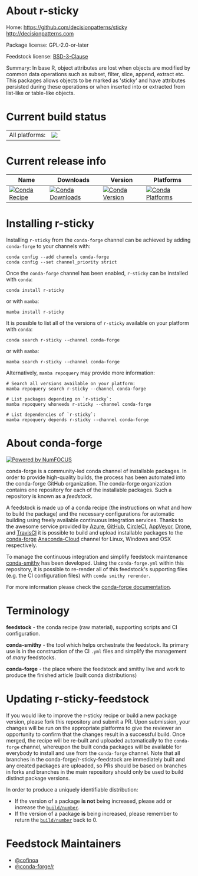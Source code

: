 About r-sticky
==============

Home: https://github.com/decisionpatterns/sticky http://decisionpatterns.com

Package license: GPL-2.0-or-later

Feedstock license: [BSD-3-Clause](https://github.com/conda-forge/r-sticky-feedstock/blob/main/LICENSE.txt)

Summary: In base R, object attributes are lost when objects are modified by common data operations such as subset, filter, slice, append, extract etc. This packages allows objects to be marked as 'sticky' and have attributes persisted during these operations or when inserted into or extracted from list-like or table-like objects.

Current build status
====================


<table><tr><td>All platforms:</td>
    <td>
      <a href="https://dev.azure.com/conda-forge/feedstock-builds/_build/latest?definitionId=16213&branchName=main">
        <img src="https://dev.azure.com/conda-forge/feedstock-builds/_apis/build/status/r-sticky-feedstock?branchName=main">
      </a>
    </td>
  </tr>
</table>

Current release info
====================

| Name | Downloads | Version | Platforms |
| --- | --- | --- | --- |
| [![Conda Recipe](https://img.shields.io/badge/recipe-r--sticky-green.svg)](https://anaconda.org/conda-forge/r-sticky) | [![Conda Downloads](https://img.shields.io/conda/dn/conda-forge/r-sticky.svg)](https://anaconda.org/conda-forge/r-sticky) | [![Conda Version](https://img.shields.io/conda/vn/conda-forge/r-sticky.svg)](https://anaconda.org/conda-forge/r-sticky) | [![Conda Platforms](https://img.shields.io/conda/pn/conda-forge/r-sticky.svg)](https://anaconda.org/conda-forge/r-sticky) |

Installing r-sticky
===================

Installing `r-sticky` from the `conda-forge` channel can be achieved by adding `conda-forge` to your channels with:

```
conda config --add channels conda-forge
conda config --set channel_priority strict
```

Once the `conda-forge` channel has been enabled, `r-sticky` can be installed with `conda`:

```
conda install r-sticky
```

or with `mamba`:

```
mamba install r-sticky
```

It is possible to list all of the versions of `r-sticky` available on your platform with `conda`:

```
conda search r-sticky --channel conda-forge
```

or with `mamba`:

```
mamba search r-sticky --channel conda-forge
```

Alternatively, `mamba repoquery` may provide more information:

```
# Search all versions available on your platform:
mamba repoquery search r-sticky --channel conda-forge

# List packages depending on `r-sticky`:
mamba repoquery whoneeds r-sticky --channel conda-forge

# List dependencies of `r-sticky`:
mamba repoquery depends r-sticky --channel conda-forge
```


About conda-forge
=================

[![Powered by
NumFOCUS](https://img.shields.io/badge/powered%20by-NumFOCUS-orange.svg?style=flat&colorA=E1523D&colorB=007D8A)](https://numfocus.org)

conda-forge is a community-led conda channel of installable packages.
In order to provide high-quality builds, the process has been automated into the
conda-forge GitHub organization. The conda-forge organization contains one repository
for each of the installable packages. Such a repository is known as a *feedstock*.

A feedstock is made up of a conda recipe (the instructions on what and how to build
the package) and the necessary configurations for automatic building using freely
available continuous integration services. Thanks to the awesome service provided by
[Azure](https://azure.microsoft.com/en-us/services/devops/), [GitHub](https://github.com/),
[CircleCI](https://circleci.com/), [AppVeyor](https://www.appveyor.com/),
[Drone](https://cloud.drone.io/welcome), and [TravisCI](https://travis-ci.com/)
it is possible to build and upload installable packages to the
[conda-forge](https://anaconda.org/conda-forge) [Anaconda-Cloud](https://anaconda.org/)
channel for Linux, Windows and OSX respectively.

To manage the continuous integration and simplify feedstock maintenance
[conda-smithy](https://github.com/conda-forge/conda-smithy) has been developed.
Using the ``conda-forge.yml`` within this repository, it is possible to re-render all of
this feedstock's supporting files (e.g. the CI configuration files) with ``conda smithy rerender``.

For more information please check the [conda-forge documentation](https://conda-forge.org/docs/).

Terminology
===========

**feedstock** - the conda recipe (raw material), supporting scripts and CI configuration.

**conda-smithy** - the tool which helps orchestrate the feedstock.
                   Its primary use is in the construction of the CI ``.yml`` files
                   and simplify the management of *many* feedstocks.

**conda-forge** - the place where the feedstock and smithy live and work to
                  produce the finished article (built conda distributions)


Updating r-sticky-feedstock
===========================

If you would like to improve the r-sticky recipe or build a new
package version, please fork this repository and submit a PR. Upon submission,
your changes will be run on the appropriate platforms to give the reviewer an
opportunity to confirm that the changes result in a successful build. Once
merged, the recipe will be re-built and uploaded automatically to the
`conda-forge` channel, whereupon the built conda packages will be available for
everybody to install and use from the `conda-forge` channel.
Note that all branches in the conda-forge/r-sticky-feedstock are
immediately built and any created packages are uploaded, so PRs should be based
on branches in forks and branches in the main repository should only be used to
build distinct package versions.

In order to produce a uniquely identifiable distribution:
 * If the version of a package **is not** being increased, please add or increase
   the [``build/number``](https://docs.conda.io/projects/conda-build/en/latest/resources/define-metadata.html#build-number-and-string).
 * If the version of a package **is** being increased, please remember to return
   the [``build/number``](https://docs.conda.io/projects/conda-build/en/latest/resources/define-metadata.html#build-number-and-string)
   back to 0.

Feedstock Maintainers
=====================

* [@cofinoa](https://github.com/cofinoa/)
* [@conda-forge/r](https://github.com/conda-forge/r/)

